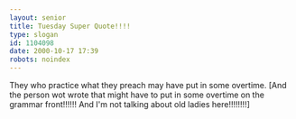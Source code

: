 ```yaml
---
layout: senior
title: Tuesday Super Quote!!!!
type: slogan
id: 1104098
date: 2000-10-17 17:39
robots: noindex
---
```

They who practice what they preach may have put in some overtime. [And the person wot wrote that might have to put in some overtime on the grammar front!!!!!! And I'm not talking about old ladies here!!!!!!!!]